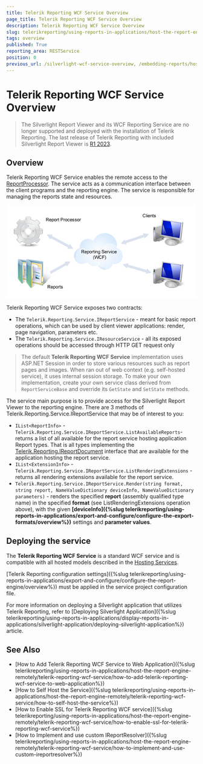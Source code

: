 ```yaml
---
title: Telerik Reporting WCF Service Overview
page_title: Telerik Reporting WCF Service Overview
description: Telerik Reporting WCF Service Overview
slug: telerikreporting/using-reports-in-applications/host-the-report-engine-remotely/telerik-reporting-wcf-service/overview
tags: overview
published: True
reporting_area: RESTService
position: 0
previous_url: /silverlight-wcf-service-overview, /embedding-reports/host-the-report-engine-remotely/telerik-reporting-wcf-service/, /silverlight-wcf-service
---
```


# Telerik Reporting WCF Service Overview

> The Silverlight Report Viewer and its WCF Reporting Service are no longer supported and deployed with the installation of Telerik Reporting. The last release of Telerik Reporting with included Silverlight Report Viewer is [R1 2023](https://www.telerik.com/support/whats-new/reporting/release-history/progress-telerik-reporting-r1-2023-17-0-23-118).

## Overview

Telerik Reporting WCF Service enables the remote access to the [ReportProcessor](/api/Telerik.Reporting.Processing.ReportProcessor). The service acts as a communication interface between the client programs and the reporting engine. The service is responsible for managing the reports state and resources. 

![](images/WCFService.png)

Telerik Reporting WCF Service exposes two contracts:

* The `Telerik.Reporting.Service.IReportService` - meant for basic report operations, which can be used by client viewer applications: render, page navigation, parameters etc. 
* The `Telerik.Reporting.Service.IResourceService` - all its exposed operations should be accessed through HTTP GET request only 

> The default __Telerik Reporting WCF Service__ implementation uses ASP.NET Session in order to store various resources such as report pages and images. When ran out of web context (e.g. self-hosted service), it uses internal session storage. To make your own implementation, create your own service class derived from `ReportServiceBase` and override its `GetState` and `SetState` methods.

The service main purpose is to provide access for the Silverlight Report Viewer to the reporting engine. There are 3 methods of Telerik.Reporting.Service.IReportService that may be of interest to you: 

* `IList<ReportInfo>` - `Telerik.Reporting.Service.IReportService.ListAvailableReports`- returns a list of all available for the report service hosting application Report types. That is all types implementing the [Telerik.Reporting.IReportDocument](/api/Telerik.Reporting.IReportDocument) interface that are available for the application hosting the report service.
* `IList<ExtensionInfo>` - `Telerik.Reporting.Service.IReportService.ListRenderingExtensions` - returns all rendering extensions available for the report service.
* `Telerik.Reporting.Service.IReportService.Render(string format, string report, NameValueDictionary deviceInfo, NameValueDictionary parameters)` - renders the specified __report__ (assembly qualified type name) in the specified __format__ (see ListRenderingExtensions operation above), with the given __[deviceInfo]({%slug telerikreporting/using-reports-in-applications/export-and-configure/configure-the-export-formats/overview%})__ settings and __parameter values__.

## Deploying the service

The __Telerik Reporting WCF Service__ is a standard WCF service and is compatible with all hosted models described in the [Hosting Services](http://msdn.microsoft.com/en-us/library/ms730158). 

[Telerik Reporting configuration settings]({%slug telerikreporting/using-reports-in-applications/export-and-configure/configure-the-report-engine/overview%}) must be applied in the service project configuration file.

For more information on deploying a Silverlight application that utilizes Telerik Reporting, refer to [Deploying Silverlight Application]({%slug telerikreporting/using-reports-in-applications/display-reports-in-applications/silverlight-application/deploying-silverlight-application%}) article.

## See Also

* [How to Add Telerik Reporting WCF Service to Web Application]({%slug telerikreporting/using-reports-in-applications/host-the-report-engine-remotely/telerik-reporting-wcf-service/how-to-add-telerik-reporting-wcf-service-to-web-application%})
* [How to Self Host the Service]({%slug telerikreporting/using-reports-in-applications/host-the-report-engine-remotely/telerik-reporting-wcf-service/how-to-self-host-the-service%})
* [How to Enable SSL for Telerik Reporting WCF service]({%slug telerikreporting/using-reports-in-applications/host-the-report-engine-remotely/telerik-reporting-wcf-service/how-to-enable-ssl-for-telerik-reporting-wcf-service%})
* [How to Implement and use custom IReportResolver]({%slug telerikreporting/using-reports-in-applications/host-the-report-engine-remotely/telerik-reporting-wcf-service/how-to-implement-and-use-custom-ireportresolver%})
